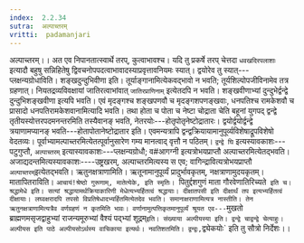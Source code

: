 ```yaml
---
index:  2.2.34
sutra:  अल्पाच्तरम्
vritti:  padamanjari
---
```


अल्पाच्तरम्।। अत एव निपानतात्स्वार्थे तरप्, कुत्वाभावश्च। यदि तु प्रकर्षे तरप् चेत्तदा `धवखदिरपलाशाः` इत्यादौ बहुषु सन्निहितेषु द्विवचनोपपदत्वाभावादस्याप्रवृत्तावनियमः स्यात्। द्वयोरेव तु स्यात्---प्लक्षन्यग्रोधाविति। शङ्खदुन्दुभिवीणा इति। तूर्याङ्गानामित्येकवद्भावो न भवति; तूर्यशिल्पोपजीविनामेव तत्र ग्रहणात्। नियतद्रव्यविवक्षायां जातिरत्वाभांवात् `जातिरप्राणिनाम्` इत्येतदपि न भवति। शङ्खवीणाभ्यां दुन्दुभेर्द्वन्द्वे दुन्दुभिशङ्खवीणा इत्यपि भवति। एवं मृदङ्गश्च शङ्खपणवौ च मृदङ्गशपणङ्खवाः, धनपतिश्च रामकेशवौ च प्रासादो धनपतिरामकेशवानामित्यादि भवति। तथा होता च पोता च नेष्टा चोद्राता चेति बहूनां युगपद् द्वन्द्वे तृतीयस्योत्तरपदमनन्तरमिति तस्यैवानङ् भवति, नेतरयोः---होतृपोतृनेष्टोद्रातारः। द्वयोर्द्वयोर्द्वन्द्वे त्रयाणामप्यानङ् भवति---होतापोतानेष्टोद्रातार इति। एवमन्यत्रापि द्वन्द्वक्रियायामानुपूर्व्यविशेषाद्रूपविशेषो वेदतव्यः। पूर्वाभ्यामल्पाच्तरमित्येतत्पूर्वानुसारेण गम्य मानत्वाद् वृत्तौ न पठितम्। `द्वन्द्वे घि` इत्यस्यावकाशः---पटुगुप्तौ, `अल्पाच्तरम्` इत्यास्यावकाशः---प्लक्षन्यग्रोधौ; व#आगग्नी इत्यत्रोभयप्राप्तौ अल्पाच्तरमित्येतद्भवति। अजाद्यदन्तमित्यस्यावकाशः----उष्ट्रखरम्, अल्पाच्तरमित्यस्य स एव; वागिन्द्रावित्यत्रोभयप्राप्तौ `अल्पाच्तरम्`इत्येतद्भवति।
ऋतुनक्षत्राणामिति। ऋतूनामानुपूर्व्यं प्रादुर्भावकृतम्, नक्षत्राणामुदयकृतम्। मातापितराविति। `आचायं!श्रेष्ठो गुरूणाम्, मातेत्येके, इति स्मृतिः। `पितुर्द्दशगुणं माता गौरवेणातिरिच्यते` इति च।
श्रद्धामेधे इति। सत्यां श्रद्धायामर्थक्रियाकारिणी मेधेत्यभ्यर्हितत्वं श्रद्धायाः। दीक्षातपसी इति दीक्षार्थं तप इत्यभ्यर्हितत्वं दीक्षायाः। लघ्वक्षरादपि तपसो विप्रतिषेधादभ्यर्हितमित्येतदेव भवति।
समानाक्षराणामित्यत्र नास्तीति। तेन ऋतुनक्षत्राणामित्यत्रैव वर्णग्रहणं न कृतमिति भावः। वर्णानामुत्पत्तिकृतमानुपूर्व्यं श्रूयत एव---`मुखतो ब्राह्मणमसृजद्वाहुभ्यां राजन्यमूरुभ्यां वैश्यं पद्भ्यां शूद्रम्` इति।
संख्याया अल्पीयस्या इति। द्वन्द्वे चाद्वन्द्वे चेत्याहुः। अल्पीयस इति पाठे अल्पीयसोऽर्थस्य वाचिकाया इत्यर्थः। नवतिशतमिति। द्वन्द्वः, `द्व्येकयोः` इति तु सौत्रो निर्देशः।।
